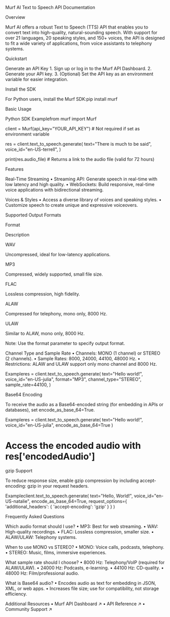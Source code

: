 Murf AI Text to Speech API Documentation

Overview

Murf AI offers a robust Text to Speech (TTS) API that enables you to convert text into high-quality, natural-sounding speech. With support for over 21 languages, 20 speaking styles, and 150+ voices, the API is designed to fit a wide variety of applications, from voice assistants to telephony systems.

Quickstart

Generate an API Key
	1.	Sign up or log in to the Murf API Dashboard.
	2.	Generate your API key.
	3.	(Optional) Set the API key as an environment variable for easier integration.

Install the SDK

For Python users, install the Murf SDK:pip install murf

Basic Usage

Python SDK Examplefrom murf import Murf

client = Murf(api_key="YOUR_API_KEY")  # Not required if set as environment variable

res = client.text_to_speech.generate(
    text="There is much to be said",
    voice_id="en-US-terrell",
)

print(res.audio_file)  # Returns a link to the audio file (valid for 72 hours)

Features

Real-Time Streaming
	•	Streaming API: Generate speech in real-time with low latency and high quality.
	•	WebSockets: Build responsive, real-time voice applications with bidirectional streaming.

Voices & Styles
	•	Access a diverse library of voices and speaking styles.
	•	Customize speech to create unique and expressive voiceovers.

Supported Output Formats

Format

Description

WAV

Uncompressed, ideal for low-latency applications.

MP3

Compressed, widely supported, small file size.

FLAC

Lossless compression, high fidelity.

ALAW

Compressed for telephony, mono only, 8000 Hz.

ULAW

Similar to ALAW, mono only, 8000 Hz.

Note: Use the ‎⁠format⁠ parameter to specify output format.

Channel Type and Sample Rate
	•	Channels: ‎⁠MONO⁠ (1 channel) or ‎⁠STEREO⁠ (2 channels).
	•	Sample Rates: 8000, 24000, 44100, 48000 Hz.
	•	Restrictions: ALAW and ULAW support only mono channel and 8000 Hz.

Exampleres = client.text_to_speech.generate(
    text="Hello world!",
    voice_id="en-US-julia",
    format="MP3",
    channel_type="STEREO",
    sample_rate=44100,
)

Base64 Encoding

To receive the audio as a Base64-encoded string (for embedding in APIs or databases), set ‎⁠encode_as_base_64=True⁠.

Exampleres = client.text_to_speech.generate(
    text="Hello world!",
    voice_id="en-US-julia",
    encode_as_base_64=True
)
# Access the encoded audio with res['encodedAudio']

gzip Support

To reduce response size, enable gzip compression by including ‎⁠accept-encoding: gzip⁠ in your request headers.

Exampleclient.text_to_speech.generate(
    text="Hello, World!",
    voice_id="en-US-natalie",
    encode_as_base_64=True,
    request_options={
        'additional_headers': {
            'accept-encoding': 'gzip'
        }
    }
)

Frequently Asked Questions

Which audio format should I use?
	•	MP3: Best for web streaming.
	•	WAV: High-quality recordings.
	•	FLAC: Lossless compression, smaller size.
	•	ALAW/ULAW: Telephony systems.

When to use MONO vs STEREO?
	•	MONO: Voice calls, podcasts, telephony.
	•	STEREO: Music, films, immersive experiences.

What sample rate should I choose?
	•	8000 Hz: Telephony/VoIP (required for ALAW/ULAW).
	•	24000 Hz: Podcasts, e-learning.
	•	44100 Hz: CD-quality.
	•	48000 Hz: Film/professional audio.

What is Base64 audio?
	•	Encodes audio as text for embedding in JSON, XML, or web apps.
	•	Increases file size; use for compatibility, not storage efficiency.

Additional Resources
	•	Murf API Dashboard ↗
	•	API Reference ↗
	•	Community Support ↗